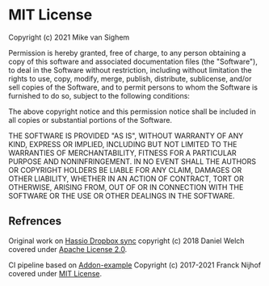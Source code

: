 # MIT License

Copyright (c) 2021 Mike van Sighem

Permission is hereby granted, free of charge, to any person obtaining a copy
of this software and associated documentation files (the "Software"), to deal
in the Software without restriction, including without limitation the rights
to use, copy, modify, merge, publish, distribute, sublicense, and/or sell
copies of the Software, and to permit persons to whom the Software is
furnished to do so, subject to the following conditions:

The above copyright notice and this permission notice shall be included in all
copies or substantial portions of the Software.

THE SOFTWARE IS PROVIDED "AS IS", WITHOUT WARRANTY OF ANY KIND, EXPRESS OR
IMPLIED, INCLUDING BUT NOT LIMITED TO THE WARRANTIES OF MERCHANTABILITY,
FITNESS FOR A PARTICULAR PURPOSE AND NONINFRINGEMENT. IN NO EVENT SHALL THE
AUTHORS OR COPYRIGHT HOLDERS BE LIABLE FOR ANY CLAIM, DAMAGES OR OTHER
LIABILITY, WHETHER IN AN ACTION OF CONTRACT, TORT OR OTHERWISE, ARISING FROM,
OUT OF OR IN CONNECTION WITH THE SOFTWARE OR THE USE OR OTHER DEALINGS IN THE
SOFTWARE.

## Refrences

Original work on [Hassio Dropbox sync](https://github.com/danielwelch/hassio-dropbox-sync) copyright (c) 2018 Daniel Welch covered under [Apache License 2.0](https://github.com/danielwelch/hassio-dropbox-sync/blob/master/LICENSE).

CI pipeline based on [Addon-example](https://github.com/hassio-addons/addon-example) Copyright (c) 2017-2021 Franck Nijhof covered under [MIT License](https://github.com/hassio-addons/addon-example/blob/main/LICENSE.md).
